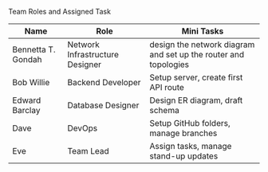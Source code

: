 Team Roles and Assigned Task

| Name | Role | Mini Tasks |
|------|------|-------------|
| Bennetta T. Gondah | Network Infrastructure Designer| design  the network diagram and set up the router and topologies
| Bob  Willie| Backend Developer | Setup server, create first API route |
| Edward Barclay| Database Designer | Design ER diagram, draft schema |
| Dave | DevOps | Setup GitHub folders, manage branches |
| Eve | Team Lead | Assign tasks, manage stand-up updates |
